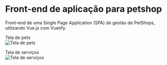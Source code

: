 # Front-end de aplicação para petshop
Front-end de uma Single Page Application (SPA) de gestão de PetShops, utilizando Vue.js com Vuetify.<br>

Tela de pets
<br>![Tela de pets](https://github.com/Joel-Graf/Petmania/assets/55204995/e945720b-acce-44e9-9723-86f0f7928cf9)

Tela de serviços
<br>
![Tela de serviços](https://github.com/Joel-Graf/Petmania/assets/55204995/60dfe869-e910-4744-9d8f-294fb6193574)
